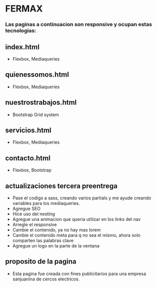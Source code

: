 # FERMAX

### Las paginas a continuacion son responsive y ocupan estas tecnologias:
## index.html
- Flexbox, Mediaqueries
## quienessomos.html 
- Flexbox, Mediaqueries
## nuestrostrabajos.html
- Bootstrap Grid system
## servicios.html 
- Flexbox, Mediaqueries
## contacto.html
- Flexbox, Bootstrap
## actualizaciones tercera preentrega
- Pase el codigo a sass, creando varios partials y me ayude creando  variables para los mediaqueries.
- Agregue SEO
- Hice uso del nesting
- Agregue una animacion que queria utilizar en los links del nav
- Arregle el responsive
- Cambie el contenido, ya no hay mas lorem
- Cambie el contenido meta para q no sea el mismo, ahora solo comparten las palabras clave
- Agregue un logo en la parte de la ventana

## proposito de la pagina 
- Esta pagina fue creada con fines publicitarios para una empresa sanjuanina de cercos electricos. 